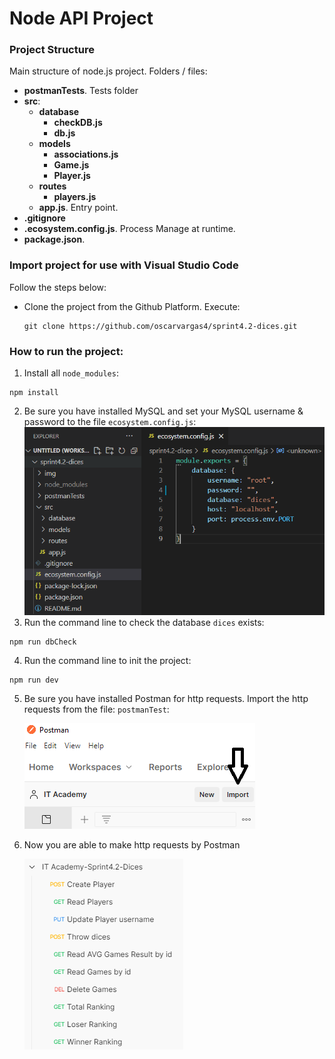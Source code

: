 # Node API Project

### Project Structure

Main structure of node.js project. Folders / files:

- <b>postmanTests</b>. Tests folder
- <b>src</b>:
    - <b>database</b>
      - <b>checkDB.js</b>
      - <b>db.js</b>
    - <b>models</b>
      - <b>associations.js</b>
      - <b>Game.js</b>
      - <b>Player.js</b>
    - <b>routes</b>
      - <b>players.js</b>
    - <b>app.js</b>. Entry point.
- <b>.gitignore</b>
- <b>.ecosystem.config.js</b>. Process Manage at runtime. 
- <b>package.json</b>.

### Import project for use with Visual Studio Code

Follow the steps below:
* Clone the project from the Github Platform. Execute:
  ```
  git clone https://github.com/oscarvargas4/sprint4.2-dices.git
  ```

### How to run the project:

1. Install all `node_modules`:
  ```
  npm install
  ```
2. Be sure you have installed MySQL and set your MySQL username & password to the file `ecosystem.config.js`:
  ![Open project](img/ecosystem.png)
3. Run the command line to check the database `dices` exists:
  ```
  npm run dbCheck
  ```
4. Run the command line to init the project:
  ```
  npm run dev
  ```
5. Be sure you have installed Postman for http requests. Import the http requests from the file: `postmanTest`:

    ![Open project](img/importPostman.png)

6. Now you are able to make http requests by Postman

    ![Open project](img/httpRequests.png)

